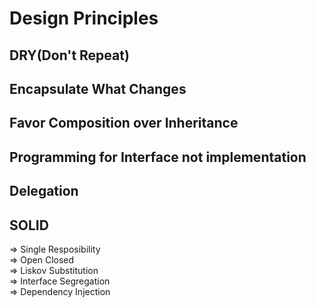 # Design Principles

## DRY(Don't Repeat)

## Encapsulate What Changes

## Favor Composition over Inheritance

## Programming for Interface not implementation

## Delegation

## SOLID
=> Single Resposibility<br>
=> Open Closed <br>
=> Liskov Substitution <br>
=> Interface Segregation <br>
=> Dependency Injection <br>

